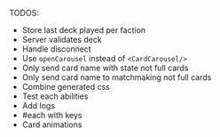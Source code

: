 TODOS:
- Store last deck played per faction
- Server validates deck
- Handle disconnect
- Use `openCarousel` instead of `<CardCarousel/>`
- Only send card name with state not full cards
- Only send card name to matchmaking not full cards
- Combine generated css
- Test each abilities
- Add logs
- #each with keys
- Card animations
